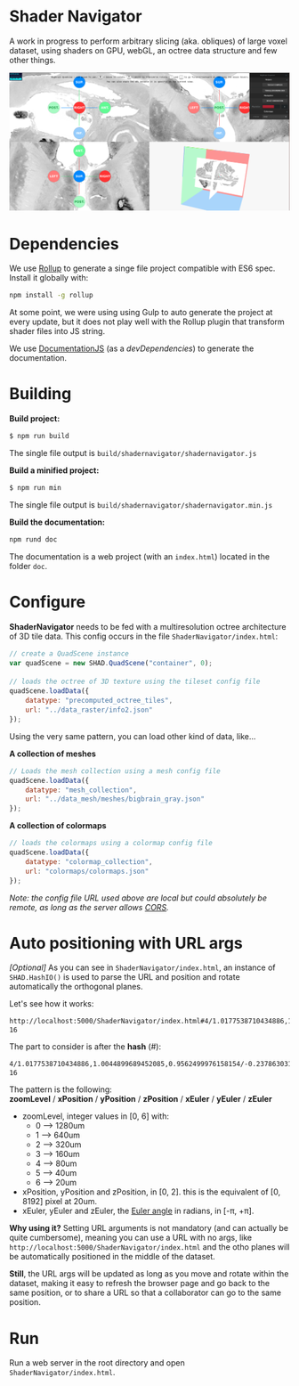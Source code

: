 # Shader Navigator
A work in progress to perform arbitrary slicing (aka. obliques) of large voxel dataset, using shaders on GPU, webGL, an octree data structure and few other things.

![capture](img/capture.png)

# Dependencies
We use [Rollup](https://github.com/rollup/rollup) to generate a singe file project compatible with ES6 spec. Install it globally with:

```sh
npm install -g rollup
```
At some point, we were using using Gulp to auto generate the project at every update, but it does not play well with the Rollup plugin that transform shader files into JS string.  

We use [DocumentationJS](https://github.com/documentationjs/documentation) (as a *devDependencies*) to generate the documentation.

# Building

**Build project:**
```sh
$ npm run build
```
The single file output is `build/shadernavigator/shadernavigator.js`  

**Build a minified project:**
```sh
$ npm run min
```
The single file output is `build/shadernavigator/shadernavigator.min.js`

**Build the documentation:**
```sh
npm rund doc
```
The documentation is a web project (with an `index.html`) located in the folder `doc`.

# Configure
**ShaderNavigator** needs to be fed with a multiresolution octree architecture of 3D tile data. This config occurs in the file `ShaderNavigator/index.html`:

```js
// create a QuadScene instance
var quadScene = new SHAD.QuadScene("container", 0);

// loads the octree of 3D texture using the tileset config file
quadScene.loadData({
    datatype: "precomputed_octree_tiles",
    url: "../data_raster/info2.json"
});
```

Using the very same pattern, you can load other kind of data, like...

**A collection of meshes**

```js
// Loads the mesh collection using a mesh config file
quadScene.loadData({
    datatype: "mesh_collection",
    url: "../data_mesh/meshes/bigbrain_gray.json"
});
```

**A collection of colormaps**

```js
// loads the colormaps using a colormap config file
quadScene.loadData({
    datatype: "colormap_collection",
    url: "colormaps/colormaps.json"
});
```

*Note: the config file URL used above are local but could absolutely be remote, as long as the server allows [CORS](https://developer.mozilla.org/en-US/docs/Web/HTTP/Access_control_CORS).*

# Auto positioning with URL args
*[Optional]*
As you can see in `ShaderNavigator/index.html`, an instance of `SHAD.HashIO()` is used to parse the URL and position and rotate automatically the orthogonal planes.  

Let's see how it works:

```
http://localhost:5000/ShaderNavigator/index.html#4/1.0177538710434886,1.0044899689452085,0.9562499976158154/-0.23786303165127878,0.2604096266561844,-1.0412456579550184e-16
```
The part to consider is after the **hash** (#):

```
4/1.0177538710434886,1.0044899689452085,0.9562499976158154/-0.23786303165127878,0.2604096266561844,-1.0412456579550184e-16
```

The pattern is the following:  
**zoomLevel** / **xPosition** / **yPosition** / **zPosition** / **xEuler** / **yEuler** / **zEuler**

- zoomLevel, integer values in [0, 6] with:
  - 0 --> 1280um
  - 1 --> 640um
  - 2 --> 320um
  - 3 --> 160um
  - 4 --> 80um
  - 5 --> 40um
  - 6 --> 20um
- xPosition, yPosition and zPosition, in [0, 2]. this is the equivalent of [0, 8192] pixel at 20um.
- xEuler, yEuler and zEuler, the [Euler angle](https://en.wikipedia.org/wiki/Euler_angles) in radians, in [-π, +π].

**Why using it?**
Setting URL arguments is not mandatory (and can actually be quite cumbersome), meaning you can use a URL with no args, like `http://localhost:5000/ShaderNavigator/index.html` and the otho planes will be automatically positioned in the middle of the dataset.

**Still**, the URL args will be updated as long as you move and rotate within the dataset, making it easy to refresh the browser page and go back to the same position, or to share a URL so that a collaborator can go to the same position.


# Run
Run a web server in the root directory and open `ShaderNavigator/index.html`.

